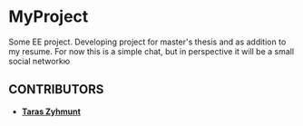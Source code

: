 # MyProject
Some EE project. Developing project for master's thesis and as addition to my resume.
For now this is a simple chat, but in perspective it will be a small social networkю

CONTRIBUTORS
------------
* **[Taras Zyhmunt](https://github.com/EditedBoy)**
